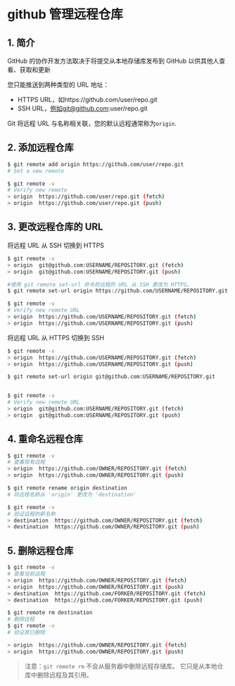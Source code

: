 #  github 管理远程仓库

##  1. 简介
GitHub 的协作开发方法取决于将提交从本地存储库发布到 GitHub 以供其他人查看、获取和更新

您只能推送到两种类型的 URL 地址：

 - HTTPS URL，如https://github.com/user/repo.git
 - SSH URL，例如git@github.com:user/repo.git

Git 将远程 URL 与名称相关联，您的默认远程通常称为`origin`.

##  2. 添加远程仓库

```bash
$ git remote add origin https://github.com/user/repo.git
# Set a new remote

$ git remote -v
# Verify new remote
> origin  https://github.com/user/repo.git (fetch)
> origin  https://github.com/user/repo.git (push)
```
##  3. 更改远程仓库的 URL
将远程 URL 从 SSH 切换到 HTTPS

```bash
$ git remote -v
> origin  git@github.com:USERNAME/REPOSITORY.git (fetch)
> origin  git@github.com:USERNAME/REPOSITORY.git (push)

#使用 git remote set-url 命令将远程的 URL 从 SSH 更改为 HTTPS。
$ git remote set-url origin https://github.com/USERNAME/REPOSITORY.git

$ git remote -v
# Verify new remote URL
> origin  https://github.com/USERNAME/REPOSITORY.git (fetch)
> origin  https://github.com/USERNAME/REPOSITORY.git (push)
```
将远程 URL 从 HTTPS 切换到 SSH

```bash
$ git remote -v
> origin  https://github.com/USERNAME/REPOSITORY.git (fetch)
> origin  https://github.com/USERNAME/REPOSITORY.git (push)

$ git remote set-url origin git@github.com:USERNAME/REPOSITORY.git


$ git remote -v
# Verify new remote URL
> origin  git@github.com:USERNAME/REPOSITORY.git (fetch)
> origin  git@github.com:USERNAME/REPOSITORY.git (push)
```
##  4. 重命名远程仓库

```bash
$ git remote -v
# 查看现有远程
> origin  https://github.com/OWNER/REPOSITORY.git (fetch)
> origin  https://github.com/OWNER/REPOSITORY.git (push)

$ git remote rename origin destination
# 将远程名称从 'origin' 更改为 'destination'

$ git remote -v
# 验证远程的新名称
> destination  https://github.com/OWNER/REPOSITORY.git (fetch)
> destination  https://github.com/OWNER/REPOSITORY.git (push)
```
##  5. 删除远程仓库

```bash
$ git remote -v
# 查看当前远程
> origin  https://github.com/OWNER/REPOSITORY.git (fetch)
> origin  https://github.com/OWNER/REPOSITORY.git (push)
> destination  https://github.com/FORKER/REPOSITORY.git (fetch)
> destination  https://github.com/FORKER/REPOSITORY.git (push)

$ git remote rm destination
# 删除远程
$ git remote -v
# 验证其已删除

> origin  https://github.com/OWNER/REPOSITORY.git (fetch)
> origin  https://github.com/OWNER/REPOSITORY.git (push)
```
> 注意：`git remote rm` 不会从服务器中删除远程存储库。 它只是从本地仓库中删除远程及其引用。
